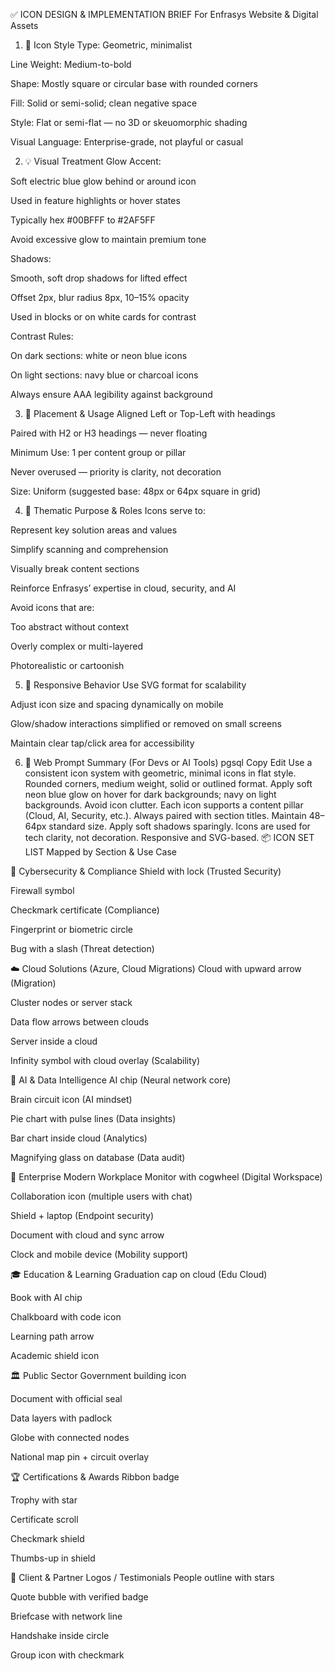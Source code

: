 ✅ ICON DESIGN & IMPLEMENTATION BRIEF
For Enfrasys Website & Digital Assets

1. 🎨 Icon Style
Type: Geometric, minimalist

Line Weight: Medium-to-bold

Shape: Mostly square or circular base with rounded corners

Fill: Solid or semi-solid; clean negative space

Style: Flat or semi-flat — no 3D or skeuomorphic shading

Visual Language: Enterprise-grade, not playful or casual

2. 💡 Visual Treatment
Glow Accent:

Soft electric blue glow behind or around icon

Used in feature highlights or hover states

Typically hex #00BFFF to #2AF5FF

Avoid excessive glow to maintain premium tone

Shadows:

Smooth, soft drop shadows for lifted effect

Offset 2px, blur radius 8px, 10–15% opacity

Used in blocks or on white cards for contrast

Contrast Rules:

On dark sections: white or neon blue icons

On light sections: navy blue or charcoal icons

Always ensure AAA legibility against background

3. 🧭 Placement & Usage
Aligned Left or Top-Left with headings

Paired with H2 or H3 headings — never floating

Minimum Use: 1 per content group or pillar

Never overused — priority is clarity, not decoration

Size: Uniform (suggested base: 48px or 64px square in grid)

4. 🔌 Thematic Purpose & Roles
Icons serve to:

Represent key solution areas and values

Simplify scanning and comprehension

Visually break content sections

Reinforce Enfrasys’ expertise in cloud, security, and AI

Avoid icons that are:

Too abstract without context

Overly complex or multi-layered

Photorealistic or cartoonish

5. 🔄 Responsive Behavior
Use SVG format for scalability

Adjust icon size and spacing dynamically on mobile

Glow/shadow interactions simplified or removed on small screens

Maintain clear tap/click area for accessibility

6. 🔧 Web Prompt Summary (For Devs or AI Tools)
pgsql
Copy
Edit
Use a consistent icon system with geometric, minimal icons in flat style. Rounded corners, medium weight, solid or outlined format. Apply soft neon blue glow on hover for dark backgrounds; navy on light backgrounds. Avoid icon clutter. Each icon supports a content pillar (Cloud, AI, Security, etc.). Always paired with section titles. Maintain 48–64px standard size. Apply soft shadows sparingly. Icons are used for tech clarity, not decoration. Responsive and SVG-based.
📦 ICON SET LIST
Mapped by Section & Use Case

🔐 Cybersecurity & Compliance
Shield with lock (Trusted Security)

Firewall symbol

Checkmark certificate (Compliance)

Fingerprint or biometric circle

Bug with a slash (Threat detection)

☁️ Cloud Solutions (Azure, Cloud Migrations)
Cloud with upward arrow (Migration)

Cluster nodes or server stack

Data flow arrows between clouds

Server inside a cloud

Infinity symbol with cloud overlay (Scalability)

🤖 AI & Data Intelligence
AI chip (Neural network core)

Brain circuit icon (AI mindset)

Pie chart with pulse lines (Data insights)

Bar chart inside cloud (Analytics)

Magnifying glass on database (Data audit)

🏢 Enterprise Modern Workplace
Monitor with cogwheel (Digital Workspace)

Collaboration icon (multiple users with chat)

Shield + laptop (Endpoint security)

Document with cloud and sync arrow

Clock and mobile device (Mobility support)

🎓 Education & Learning
Graduation cap on cloud (Edu Cloud)

Book with AI chip

Chalkboard with code icon

Learning path arrow

Academic shield icon

🏛️ Public Sector
Government building icon

Document with official seal

Data layers with padlock

Globe with connected nodes

National map pin + circuit overlay

🏆 Certifications & Awards
Ribbon badge

Trophy with star

Certificate scroll

Checkmark shield

Thumbs-up in shield

👥 Client & Partner Logos / Testimonials
People outline with stars

Quote bubble with verified badge

Briefcase with network line

Handshake inside circle

Group icon with checkmark